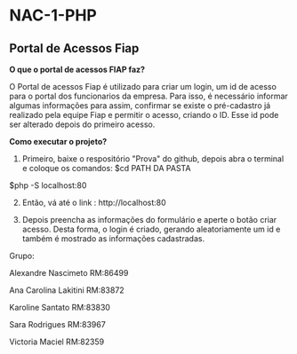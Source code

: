 # NAC-1-PHP
## **Portal de Acessos Fiap**




**O que o portal de acessos FIAP faz?**

O Portal de acessos Fiap é utilizado para criar um login, um id de acesso para o portal dos funcionarios da empresa. Para isso, é necessário informar algumas informações para assim, confirmar se existe o pré-cadastro já realizado pela equipe Fiap e permitir o acesso, criando o ID.  Esse id pode ser alterado depois do primeiro acesso. 


**Como executar o projeto?**

1. Primeiro, baixe o respositório "Prova" do github, depois abra o terminal e coloque os comandos:
$cd PATH DA PASTA

$php -S localhost:80

2. Então, vá até o link : http://localhost:80 

3. Depois preencha as informações do formulário e aperte o botão criar acesso. Desta forma, o login é criado, gerando aleatoriamente um id e também é mostrado as informações cadastradas. 







Grupo:

Alexandre Nascimeto RM:86499     

Ana Carolina Lakitini RM:83872

Karoline Santato RM:83830

Sara Rodrigues RM:83967

Victoria Maciel RM:82359



